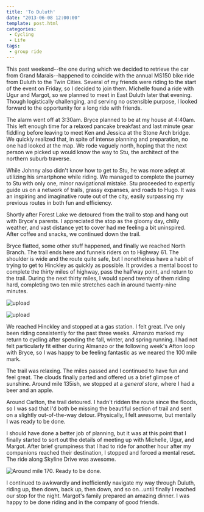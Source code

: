 ```yaml
---
title: 'To Duluth'
date: "2013-06-08 12:00:00"
template: post.html
categories: 
 - Cycling
 - Life
tags:
 - group ride
---
```


This past weekend--the one during which we decided to retrieve the car from Grand Marais--happened to coincide with the annual MS150 bike ride from Duluth to the Twin Cities. Several of my friends were riding to the start of the event on Friday, so I decided to join them. Michelle found a ride with Ugur and Margot, so we planned to meet in East Duluth later that evening. Though logistically challenging, and serving no ostensible purpose, I looked forward to the opportunity for a long ride with friends.

The alarm went off at 3:30am. Bryce planned to be at my house at 4:40am. This left enough time for a relaxed pancake breakfast and last minute gear fiddling before leaving to meet Ken and Jessica at the Stone Arch bridge. We quickly realized that, in spite of intense planning and preparation, no one had looked at the map. We rode vaguely north, hoping that the next person we picked up would know the way to Stu, the architect of the northern suburb traverse.

While Johnny also didn't know how to get to Stu, he was more adept at utilizing his smartphone while riding. We managed to complete the journey to Stu with only one, minor navigational mistake. Stu proceeded to expertly guide us on a network of trails, grassy expanses, and roads to Hugo. It was an inspiring and imaginative route out of the city, easily surpassing my previous routes in both fun and efficiency.

Shortly after Forest Lake we detoured from the trail to stop and hang out with Bryce's parents. I appreciated the stop as the gloomy day, chilly weather, and vast distance yet to cover had me feeling a bit uninspired. After coffee and snacks, we continued down the trail.

Bryce flatted, some other stuff happened, and finally we reached North Branch. The trail ends here and funnels riders on to Highway 61. The shoulder is wide and the route quite safe, but I nonetheless have a habit of trying to get to Hinckley as quickly as possible. It provides a mental boost to complete the thirty miles of highway, pass the halfway point, and return to the trail. During the next thirty miles, I would spend twenty of them riding hard, completing two ten mile stretches each in around twenty-nine minutes.

![upload](http://f.slowtheory.com/8981642269_2742099038_z.jpg "upload")

![upload](http://f.slowtheory.com/8982839382_d12abc3e1c_z.jpg "upload")

We reached Hinckley and stopped at a gas station. I felt great. I've only been riding consistently for the past three weeks. Almanzo marked my return to cycling after spending the fall, winter, and spring running. I had not felt particularly fit either during Almanzo or the following week's Afton loop with Bryce, so I was happy to be feeling fantastic as we neared the 100 mile mark.

The trail was relaxing. The miles passed and I continued to have fun and feel great. The clouds finally parted and offered us a brief glimpse of sunshine. Around mile 135ish, we stopped at a *general store*, where I had a beer and an apple.

Around Carlton, the trail detoured. I hadn't ridden the route since the floods, so I was sad that I'd both be missing the beautiful section of trail and sent on a slightly out-of-the-way detour. Physically, I felt awesome, but mentally I was ready to be done. 

I should have done a better job of planning, but it was at this point that I finally started to sort out the details of meeting up with Michelle, Ugur, and Margot. After brief grumpiness that I had to ride for another hour after my companions reached their destination, I stopped and forced a mental reset. The ride along Skyline Drive was awesome.

![Around mile 170. Ready to be done.](http://f.slowtheory.com/8982838322_63434704d0_z.jpg "Around mile 170. Ready to be done.")

I continued to awkwardly and inefficiently navigate my way through Duluth, riding up, then down, back up, then down, and so on…until finally I reached our stop for the night. Margot's family prepared an amazing dinner. I was happy to be done riding and in the company of good friends.
